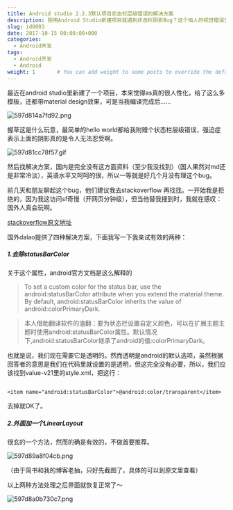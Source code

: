 ```yaml
---
title: Android studio 2.2.3默认项目状态栏层级错误的解决方案
description: 刚用Android Studio新建项目就遇到状态栏阴影Bug？这个恼人的视觉错误曾让我头疼数月！本文分享亲测有效的解决方案，帮你轻松去除状态栏阴影！
slug: id0003
date: 2017-10-15 00:00:00+000
categories:
  - Android开发
tags:
  - Android开发
  - Android
weight: 1       # You can add weight to some posts to override the default sorting (date descending)
---
```


最近在android studio里新建了一个项目，本来觉得as真的很人性化，给了这么多模板，还都带material design效果，可是当我编译完成后……

![597d814a7fd92.png](https://i.loli.net/2017/07/30/597d814a7fd92.png)

握草这是什么玩意，最简单的hello world都给我附赠个状态栏层级错误，强迫症表示上面的阴影真的是令人无法忍受啊。

![597d81cc78f57.gif](https://i.loli.net/2017/07/30/597d81cc78f57.gif)

然后找解决方案，国内是完全没有这方面资料（至少我没找到）（国人果然对md还是非常冷淡），英语水平又呵呵的很，所以一等就是好几个月没有理这个bug。

前几天和朋友聊起这个bug，他们建议我去stackoverflow 再找找。一开始我是拒绝的，因为我这访问sf奇慢（开网页分钟级），但当他替我搜到时，我就在感叹：国外人真会玩啊。

[stackoverflow原文地址](https://stackoverflow.com/questions/34891756/toolbars-shadow-on-status-bar-for-lollipop)

国外dalao提供了四种解决方案，下面我写一下我亲试有效的两种：

##### 1.去除statusBarColor

关于这个属性，android官方文档是这么解释的

> To set a custom color for the status bar, use the android:statusBarColor attribute when you extend the material theme. By default, android:statusBarColor inherits the value of android:colorPrimaryDark.

> 本人借助翻译软件的渣翻：要为状态栏设置自定义颜色，可以在扩展主题主题时使用android:statusBarColor属性。默认情况下,android:statusBarColor继承了android的值:colorPrimaryDark。

也就是说，我们现在需要它是透明的。然而透明是android的默认选项，虽然根据回答者的意思是我们在代码里就设置的是透明，但这完全没有必要，所以，我们应该找到value-v21里的style.xml，把这行：

```

<item name="android:statusBarColor">@android:color/transparent</item>

```

去掉就OK了。

##### 2.外面加一个LinearLayout

很玄的一个方法，然而的确是有效的，不做首要推荐。

![597d89a8f04cb.png](https://i.loli.net/2017/07/30/597d89a8f04cb.png)

（由于简书和我的博客老抽，只好先截图了，具体的可以到原文里查看）

以上两种方法处理之后界面就恢复正常了～

![597d8a0b730c7.png](https://i.loli.net/2017/07/30/597d8a0b730c7.png)
